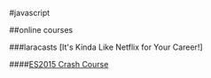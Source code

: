#javascript


##online courses

###laracasts [It's Kinda Like Netflix for Your Career!]

####[ES2015 Crash Course](https://laracasts.com/series/es6-cliffsnotes)
